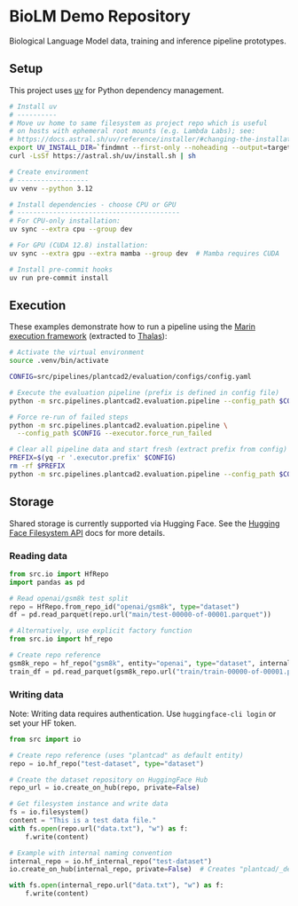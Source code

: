 # BioLM Demo Repository

Biological Language Model data, training and inference pipeline prototypes.

## Setup

This project uses [uv](https://docs.astral.sh/uv/) for Python dependency management.

```bash
# Install uv
# ----------
# Move uv home to same filesystem as project repo which is useful
# on hosts with ephemeral root mounts (e.g. Lambda Labs); see:
# https://docs.astral.sh/uv/reference/installer/#changing-the-installation-path
export UV_INSTALL_DIR=`findmnt --first-only --noheading --output=target --target .`
curl -LsSf https://astral.sh/uv/install.sh | sh

# Create environment
# ------------------
uv venv --python 3.12

# Install dependencies - choose CPU or GPU
# -----------------------------------------
# For CPU-only installation:
uv sync --extra cpu --group dev

# For GPU (CUDA 12.8) installation:
uv sync --extra gpu --extra mamba --group dev  # Mamba requires CUDA

# Install pre-commit hooks
uv run pre-commit install
```

## Execution

These examples demonstrate how to run a pipeline using the [Marin execution framework](https://github.com/marin-community/marin/blob/main/docs/tutorials/executor-101.md) (extracted to [Thalas](https://github.com/Open-Athena/thalas)):

```bash
# Activate the virtual environment
source .venv/bin/activate

CONFIG=src/pipelines/plantcad2/evaluation/configs/config.yaml

# Execute the evaluation pipeline (prefix is defined in config file)
python -m src.pipelines.plantcad2.evaluation.pipeline --config_path $CONFIG

# Force re-run of failed steps
python -m src.pipelines.plantcad2.evaluation.pipeline \
  --config_path $CONFIG --executor.force_run_failed

# Clear all pipeline data and start fresh (extract prefix from config)
PREFIX=$(yq -r '.executor.prefix' $CONFIG)
rm -rf $PREFIX
python -m src.pipelines.plantcad2.evaluation.pipeline --config_path $CONFIG
```

## Storage

Shared storage is currently supported via Hugging Face. See the [Hugging Face Filesystem API](https://huggingface.co/docs/huggingface_hub/main/en/package_reference/hf_file_system) docs for more details.

### Reading data

```python
from src.io import HfRepo
import pandas as pd

# Read openai/gsm8k test split
repo = HfRepo.from_repo_id("openai/gsm8k", type="dataset")
df = pd.read_parquet(repo.url("main/test-00000-of-00001.parquet"))

# Alternatively, use explicit factory function
from src.io import hf_repo

# Create repo reference
gsm8k_repo = hf_repo("gsm8k", entity="openai", type="dataset", internal=False)
train_df = pd.read_parquet(gsm8k_repo.url("train/train-00000-of-00001.parquet"))
```

### Writing data

Note: Writing data requires authentication. Use `huggingface-cli login` or set your HF token.

```python
from src import io

# Create repo reference (uses "plantcad" as default entity)
repo = io.hf_repo("test-dataset", type="dataset")

# Create the dataset repository on HuggingFace Hub
repo_url = io.create_on_hub(repo, private=False)

# Get filesystem instance and write data
fs = io.filesystem()
content = "This is a test data file."
with fs.open(repo.url("data.txt"), "w") as f:
    f.write(content)

# Example with internal naming convention
internal_repo = io.hf_internal_repo("test-dataset")
io.create_on_hub(internal_repo, private=False)  # Creates "plantcad/_dev_test-dataset"

with fs.open(internal_repo.url("data.txt"), "w") as f:
    f.write(content)
```
